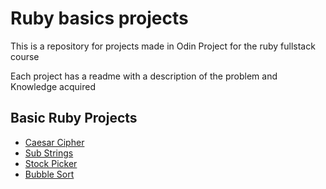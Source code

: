 # Ruby basics projects

This is a repository for projects made in Odin Project for the ruby fullstack course

Each project has a readme with a description of the problem and Knowledge acquired

## Basic Ruby Projects

* [Caesar Cipher](https://github.com/Reifhel/ruby_basic_projects/tree/main/caesar_cipher)
* [Sub Strings](https://github.com/Reifhel/ruby_basic_projects/tree/main/substrings)
* [Stock Picker](https://github.com/Reifhel/ruby_basic_projects/tree/main/stock_picker)
* [Bubble Sort](https://github.com/Reifhel/ruby_basic_projects/tree/main/bubble_sort)
